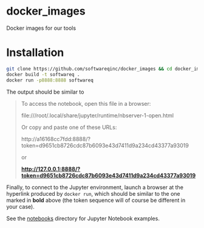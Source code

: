 # docker_images

Docker images for our tools

# Installation

```bash
git clone https://github.com/softwareqinc/docker_images && cd docker_images
docker build -t softwareq .
docker run -p8888:8888 softwareq
```

The output should be similar to 

> To access the notebook, open this file in a browser:
> 
> file:///root/.local/share/jupyter/runtime/nbserver-1-open.html
> 
> Or copy and paste one of these URLs:
> 
> http://a16168cc7fdd:8888/?token=d9651cb8726cdc87b6093e43d7411d9a234cd43377a93019
> 
> or 
> 
> **http://127.0.0.1:8888/?token=d9651cb8726cdc87b6093e43d7411d9a234cd43377a93019**

Finally, to connect to the Jupyter environment, launch a browser at the hyperlink produced by `docker run`, 
which should be similar to the one  marked in **bold** above 
(the token sequence will of course be different in your case).

See the [notebooks](https://github.com/softwareQinc/docker_images/tree/main/notebooks) directory for Jupyter Notebook examples.
